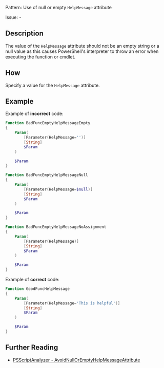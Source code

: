 Pattern: Use of null or empty `HelpMessage` attribute

Issue: -

## Description

The value of the `HelpMessage` attribute should not be an empty string or a null value as this causes PowerShell's interpreter to throw an error when executing the function or cmdlet.

## How

Specify a value for the `HelpMessage` attribute.

## Example

Example of **incorrect** code:

``` PowerShell
Function BadFuncEmptyHelpMessageEmpty
{
	Param(
		[Parameter(HelpMessage='')]
		[String]
		$Param
	)

	$Param
}

Function BadFuncEmptyHelpMessageNull
{
	Param(
		[Parameter(HelpMessage=$null)]
		[String]
		$Param
	)

	$Param
}

Function BadFuncEmptyHelpMessageNoAssignment
{
	Param(
		[Parameter(HelpMessage)]
		[String]
		$Param
	)

	$Param
}
```

Example of **correct** code:

``` PowerShell
Function GoodFuncHelpMessage
{
	Param(
		[Parameter(HelpMessage='This is helpful')]
		[String]
		$Param
	)

	$Param
}
```

## Further Reading

* [PSScriptAnalyzer - AvoidNullOrEmptyHelpMessageAttribute](https://github.com/PowerShell/PSScriptAnalyzer/blob/master/RuleDocumentation/AvoidNullOrEmptyHelpMessageAttribute.md)